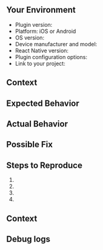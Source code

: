 <!-- PLEASE DON'T DELETE THIS TEMPLATE, OR YOUR ISSUE WILL BE CLOSED/IGNORED !!! -->
<!--- Provide a general summary of the issue in the Title above -->

## Your Environment
<!--- Include as many relevant details about the environment you experienced the bug in -->
<!--- Please specify exact version numbers and don't use terms like "latest", as such reference to numeric version changes over the time -->
* Plugin version:
* Platform: iOS or Android
* OS version:
* Device manufacturer and model:
* React Native version:
* Plugin configuration options: 
* Link to your project:

## Context
<!--- Provide a more detailed introduction to the issue itself, and why you consider it to be a bug -->

## Expected Behavior
<!--- Tell us what should happen -->

## Actual Behavior
<!--- Tell us what happens instead -->

## Possible Fix
<!--- Not obligatory, but suggest a fix or reason for the bug -->

## Steps to Reproduce
<!--- Provide a link to a live example, or an unambiguous set of steps to -->
<!--- reproduce this bug include code to reproduce, if relevant -->
1.
2.
3.
4.

## Context
<!--- How has this bug affected you? What were you trying to accomplish? -->

## Debug logs
<!-- Relevant parts from printAndroidLogs or printIosLogs.
More info in README.md section Debugging.
If you're reporting app crash also provide output of "adb logcat" -->
